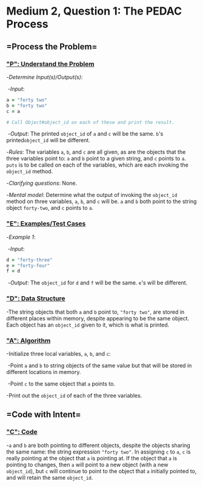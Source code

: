 # Medium 2, Question 1: The PEDAC Process



## =Process the Problem=



### <u>"P": Understand the Problem</u>



-*Determine Input(s)/Output(s)*:

​	-*Input*:

```ruby
a = "forty two"
b = "forty two"
c = a

# Call Object#object_id on each of these and print the result.
```



​	-*Output*: The printed ```object_id``` of ```a``` and ```c``` will be the same. ```b```'s printed```object_id``` will be different.



-*Rules*: The variables ```a```, ```b```, and ```c``` are all given, as are the objects that the three variables point to: ```a``` and ```b``` point to a given string, and ```c``` points to ```a```. ```puts``` is to be called on each of the variables, which are each invoking the ```object_id``` method.



-*Clarifying questions*: None.



-*Mental model*: Determine what the output of invoking the ```object_id``` method on three variables, ```a```, ```b```, and ```c``` will be. ```a``` and ```b``` both point to the string object ```forty-two```, and ```c``` points to ```a```.



### <u>"E": Examples/Test Cases</u>



-*Example 1*:

​	-*Input*: 

```ruby
d = "forty-three"
e = "forty-four"
f = d
```



​	-*Output*: The ```object_id``` for ```d``` and ```f``` will be the same. ```e```'s will be different.



### <u>"D": Data Structure</u>



-The string objects that both ```a``` and ```b``` point to, ```"forty two"```, are stored in different places within memory, despite appearing to be the same object. Each object has an ```object_id``` given to it, which is what is printed.



### <u>"A": Algorithm</u>



-Initialize three local variables, ```a```, ```b```, and ```c```:

​	-Point ```a``` and ```b``` to string objects of the same value but that will be stored in different locations in memory.

​	-Point ```c``` to the same object that ```a``` points to.

-Print out the ```object_id``` of each of the three variables.



## =Code with Intent=



### <u>"C": Code</u>



-```a``` and ```b``` are both pointing to different objects, despite the objects sharing the same name: the string expression ```"forty two"```. In assigning ```c``` to ```a```, ```c``` is really pointing at the object that ```a``` is pointing at. If the object that ```a``` is pointing to changes, then ```a``` will point to a new object (with a new ```object_id```), but ```c``` will continue to point to the object that ```a``` initially pointed to, and will retain the same ```object_id```.

